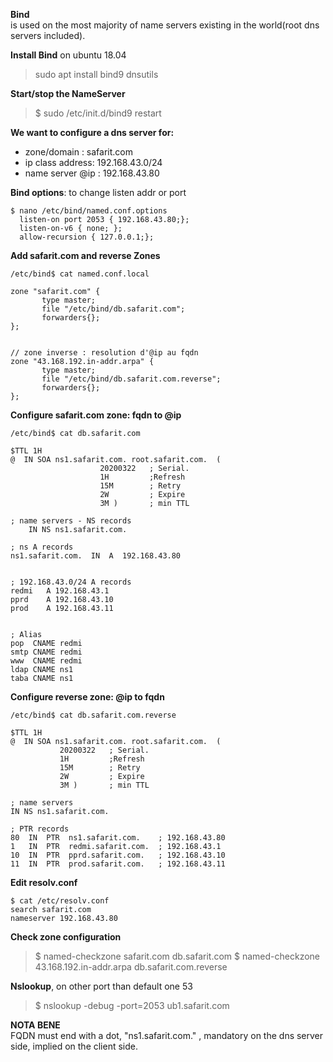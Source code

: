 **Bind**   
is used on the most majority of name servers existing in the world(root dns servers included).

**Install Bind** on ubuntu 18.04
> sudo apt install bind9 dnsutils

**Start/stop the NameServer**
> $ sudo /etc/init.d/bind9 restart

**We want to configure a dns server for:**
- zone/domain : safarit.com
- ip class address: 192.168.43.0/24
- name server @ip : 192.168.43.80

**Bind options**: to change listen addr or port
~~~
$ nano /etc/bind/named.conf.options
  listen-on port 2053 { 192.168.43.80;};
  listen-on-v6 { none; };
  allow-recursion { 127.0.0.1;};
~~~

**Add safarit.com and reverse Zones**
~~~
/etc/bind$ cat named.conf.local 

zone "safarit.com" {
       type master;
       file "/etc/bind/db.safarit.com";
       forwarders{};
};


// zone inverse : resolution d'@ip au fqdn 
zone "43.168.192.in-addr.arpa" {
       type master;
       file "/etc/bind/db.safarit.com.reverse";
       forwarders{};
};
~~~

**Configure safarit.com zone: fqdn to @ip**
~~~
/etc/bind$ cat db.safarit.com

$TTL 1H
@  IN SOA ns1.safarit.com. root.safarit.com.  (
                    20200322   ; Serial.
                    1H         ;Refresh 
                    15M        ; Retry
                    2W         ; Expire
                    3M )       ; min TTL  

; name servers - NS records
    IN NS ns1.safarit.com.

; ns A records 
ns1.safarit.com.  IN  A  192.168.43.80 


; 192.168.43.0/24 A records  
redmi   A 192.168.43.1 
pprd    A 192.168.43.10
prod    A 192.168.43.11 
 

; Alias 
pop  CNAME redmi 
smtp CNAME redmi 
www  CNAME redmi
ldap CNAME ns1
taba CNAME ns1
~~~

**Configure reverse zone: @ip to fqdn**
~~~
/etc/bind$ cat db.safarit.com.reverse

$TTL 1H
@  IN SOA ns1.safarit.com. root.safarit.com.  (
           20200322   ; Serial.
           1H         ;Refresh 
           15M        ; Retry
           2W         ; Expire
           3M )       ; min TTL  

; name servers
IN NS ns1.safarit.com.

; PTR records
80  IN  PTR  ns1.safarit.com.    ; 192.168.43.80
1   IN  PTR  redmi.safarit.com.  ; 192.168.43.1
10  IN  PTR  pprd.safarit.com.   ; 192.168.43.10
11  IN  PTR  prod.safarit.com.   ; 192.168.43.11
~~~

**Edit resolv.conf**
~~~
$ cat /etc/resolv.conf
search safarit.com
nameserver 192.168.43.80
~~~

**Check zone configuration**
> $ named-checkzone safarit.com db.safarit.com
> $ named-checkzone 43.168.192.in-addr.arpa db.safarit.com.reverse


**Nslookup**, on other port than default one 53
> $ nslookup -debug -port=2053 ub1.safarit.com

**NOTA BENE**  
FQDN must end with a dot, "ns1.safarit.com." , mandatory on the dns server side, implied on the client side.
